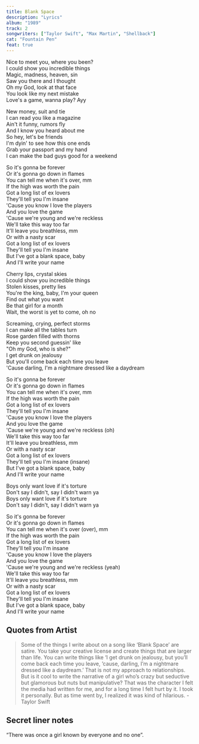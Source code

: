 ```yaml
---
title: Blank Space
description: "Lyrics"
album: "1989"
track: 2
songwriters: ["Taylor Swift", "Max Martin", "Shellback"]
cat: "Fountain Pen"
feat: true
---
```


<p className="verse-one">
Nice to meet you, where you been? <br />
I could show you incredible things <br />
Magic, madness, heaven, sin <br />
Saw you there and I thought <br />
Oh my God, look at that face <br />
You look like my next mistake <br />
Love's a game, wanna play? Ayy <br />
</p>
<p className="verse-two">
New money, suit and tie <br />
I can read you like a magazine <br />
Ain't it funny, rumors fly <br />
And I know you heard about me <br />
So hey, let's be friends <br />
I'm dyin' to see how this one ends <br />
Grab your passport and my hand <br />
I can make the bad guys good for a weekend <br />
</p>
<p className="chorus">
So it's gonna be forever <br />
Or it's gonna go down in flames <br />
You can tell me when it's over, mm <br />
If the high was worth the pain <br />
Got a long list of ex lovers <br />
They'll tell you I'm insane <br />
'Cause you know I love the players <br />
And you love the game <br />
'Cause we're young and we're reckless <br />
We'll take this way too far <br />
It'll leave you breathless, mm <br />
Or with a nasty scar <br />
Got a long list of ex lovers <br />
They'll tell you I'm insane <br />
But I've got a blank space, baby <br />
And I'll write your name <br />
</p>
<p className="verse-three">
Cherry lips, crystal skies <br />
I could show you incredible things <br />
Stolen kisses, pretty lies <br />
You're the king, baby, I'm your queen <br />
Find out what you want <br />
Be that girl for a month <br />
Wait, the worst is yet to come, oh no <br />
</p>
<p className="verse-four">
Screaming, crying, perfect storms <br />
I can make all the tables turn <br />
Rose garden filled with thorns <br />
Keep you second guessin' like <br />
"Oh my God, who is she?" <br />
I get drunk on jealousy <br />
But you'll come back each time you leave <br />
'Cause darling, I'm a nightmare dressed like a daydream <br />
</p>
<p className="chorus">
So it's gonna be forever <br />
Or it's gonna go down in flames <br />
You can tell me when it's over, mm <br />
If the high was worth the pain <br />
Got a long list of ex lovers <br />
They'll tell you I'm insane <br />
'Cause you know I love the players <br />
And you love the game <br />
'Cause we're young and we're reckless (oh) <br />
We'll take this way too far <br />
It'll leave you breathless, mm <br />
Or with a nasty scar <br />
Got a long list of ex lovers <br />
They'll tell you I'm insane (insane) <br />
But I've got a blank space, baby <br />
And I'll write your name <br />
</p>
<p className="bridge">
Boys only want love if it's torture <br />
Don't say I didn't, say I didn't warn ya <br />
Boys only want love if it's torture <br />
Don't say I didn't, say I didn't warn ya <br />
</p>
<p className="chorus">
So it's gonna be forever <br />
Or it's gonna go down in flames <br />
You can tell me when it's over (over), mm <br />
If the high was worth the pain <br />
Got a long list of ex lovers <br />
They'll tell you I'm insane <br />
'Cause you know I love the players <br />
And you love the game <br />
'Cause we're young and we're reckless (yeah) <br />
We'll take this way too far <br />
It'll leave you breathless, mm <br />
Or with a nasty scar <br />
Got a long list of ex lovers <br />
They'll tell you I'm insane <br />
But I've got a blank space, baby <br />
And I'll write your name <br />
</p>

## Quotes from Artist

<blockquote cite="https://www.gq.com/story/taylor-swift-gq-cover-story">
Some of the things I write about on a song like ‘Blank Space’ are satire. You take your creative license and create things that are larger than life. You can write things like ‘I get drunk on jealousy, but you’ll come back each time you leave, ’cause, darling, I’m a nightmare dressed like a daydream.’ That is not my approach to relationships. But is it cool to write the narrative of a girl who’s crazy but seductive but glamorous but nuts but manipulative? That was the character I felt the media had written for me, and for a long time I felt hurt by it. I took it personally. But as time went by, I realized it was kind of hilarious. - Taylor Swift
</blockquote>

## Secret liner notes

“There was once a girl known by everyone and no one”.

